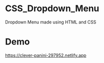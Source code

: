 # CSS_Dropdown_Menu

Dropdown Menu made using HTML and CSS

# Demo

https://clever-panini-297952.netlify.app

